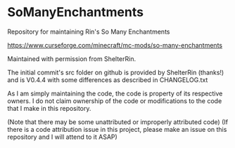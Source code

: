 # SoManyEnchantments
 Repository for maintaining Rin's So Many Enchantments

 https://www.curseforge.com/minecraft/mc-mods/so-many-enchantments
 
 Maintained with permission from ShelterRin.
 


 The initial commit's src folder on github is provided by ShelterRin (thanks!) and is V0.4.4 with some differences as described in CHANGELOG.txt

 As I am simply maintaining the code, the code is property of its respective owners.
 I do not claim ownership of the code or modifications to the code that I make in this repository.

 (Note that there may be some unattributed or improperly attributed code)
 (If there is a code attribution issue in this project, please make an issue on this repository and I will attend to it ASAP)
